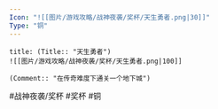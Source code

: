 ```yaml
---
Icon: "![[图片/游戏攻略/战神夜袭/奖杯/天生勇者.png|30]]"
Type: "铜"
---
```

```ad-common-bronze-trophy
title: (Title:: "天生勇者")
![[图片/游戏攻略/战神夜袭/奖杯/天生勇者.png|100]]

(Comment:: "在传奇难度下通关一个地下城")
```

#战神夜袭/奖杯 #奖杯 #铜
